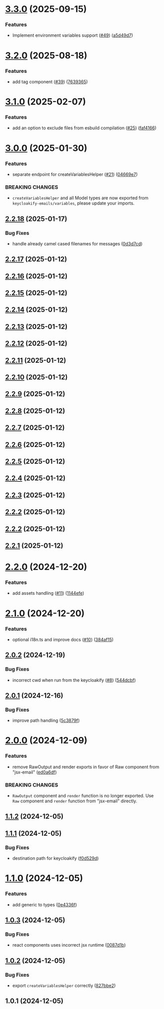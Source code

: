 # [3.3.0](https://github.com/timofei-iatsenko/keycloakify-emails/compare/3.2.0...3.3.0) (2025-09-15)

### Features

- Implement environment variables support ([#49](https://github.com/timofei-iatsenko/keycloakify-emails/issues/49)) ([a5d49d7](https://github.com/timofei-iatsenko/keycloakify-emails/commit/a5d49d70096b48836cab437b3681e0b3ccd4dd87))

# [3.2.0](https://github.com/timofei-iatsenko/keycloakify-emails/compare/3.1.0...3.2.0) (2025-08-18)

### Features

- add tag component ([#39](https://github.com/timofei-iatsenko/keycloakify-emails/issues/39)) ([7639365](https://github.com/timofei-iatsenko/keycloakify-emails/commit/7639365d15f7538ae07b260eed5c4fcc7733b22d))

# [3.1.0](https://github.com/timofei-iatsenko/keycloakify-emails/compare/3.0.0...3.1.0) (2025-02-07)

### Features

- add an option to exclude files from esbuild compilation ([#25](https://github.com/timofei-iatsenko/keycloakify-emails/issues/25)) ([faf4166](https://github.com/timofei-iatsenko/keycloakify-emails/commit/faf4166587eeba3b5ca9a85efeb413bfde381eb3))

# [3.0.0](https://github.com/timofei-iatsenko/keycloakify-emails/compare/2.2.18...3.0.0) (2025-01-30)

### Features

- separate endpoint for createVariablesHelper ([#21](https://github.com/timofei-iatsenko/keycloakify-emails/issues/21)) ([04669e7](https://github.com/timofei-iatsenko/keycloakify-emails/commit/04669e7a49354408d840046d7b909f2365159232))

### BREAKING CHANGES

- `createVariablesHelper` and all Model types are now exported from `keycloakify-emails/variables`, please update your imports.

## [2.2.18](https://github.com/timofei-iatsenko/keycloakify-emails/compare/2.2.17...2.2.18) (2025-01-17)

### Bug Fixes

- handle already camel cased filenames for messages ([0d3d7cd](https://github.com/timofei-iatsenko/keycloakify-emails/commit/0d3d7cda0e5a5cc5af9f11f81694eab5cd82b71b))

## [2.2.17](https://github.com/timofei-iatsenko/keycloakify-emails/compare/2.2.16...2.2.17) (2025-01-12)

## [2.2.16](https://github.com/timofei-iatsenko/keycloakify-emails/compare/2.2.15...2.2.16) (2025-01-12)

## [2.2.15](https://github.com/timofei-iatsenko/keycloakify-emails/compare/2.2.14...2.2.15) (2025-01-12)

## [2.2.14](https://github.com/timofei-iatsenko/keycloakify-emails/compare/2.2.13...2.2.14) (2025-01-12)

## [2.2.13](https://github.com/timofei-iatsenko/keycloakify-emails/compare/2.2.12...2.2.13) (2025-01-12)

## [2.2.12](https://github.com/timofei-iatsenko/keycloakify-emails/compare/2.2.11...2.2.12) (2025-01-12)

## [2.2.11](https://github.com/timofei-iatsenko/keycloakify-emails/compare/2.2.10...2.2.11) (2025-01-12)

## [2.2.10](https://github.com/timofei-iatsenko/keycloakify-emails/compare/2.2.9...2.2.10) (2025-01-12)

## [2.2.9](https://github.com/timofei-iatsenko/keycloakify-emails/compare/2.2.8...2.2.9) (2025-01-12)

## [2.2.8](https://github.com/timofei-iatsenko/keycloakify-emails/compare/2.2.7...2.2.8) (2025-01-12)

## [2.2.7](https://github.com/timofei-iatsenko/keycloakify-emails/compare/2.2.6...2.2.7) (2025-01-12)

## [2.2.6](https://github.com/timofei-iatsenko/keycloakify-emails/compare/2.2.5...2.2.6) (2025-01-12)

## [2.2.5](https://github.com/timofei-iatsenko/keycloakify-emails/compare/2.2.4...2.2.5) (2025-01-12)

## [2.2.4](https://github.com/timofei-iatsenko/keycloakify-emails/compare/2.2.3...2.2.4) (2025-01-12)

## [2.2.3](https://github.com/timofei-iatsenko/keycloakify-emails/compare/2.2.2...2.2.3) (2025-01-12)

## [2.2.2](https://github.com/timofei-iatsenko/keycloakify-emails/compare/2.2.1...2.2.2) (2025-01-12)

## [2.2.2](https://github.com/timofei-iatsenko/keycloakify-emails/compare/2.2.1...2.2.2) (2025-01-12)

## [2.2.1](https://github.com/timofei-iatsenko/keycloakify-emails/compare/2.2.0...2.2.1) (2025-01-12)

# [2.2.0](https://github.com/timofei-iatsenko/keycloakify-emails/compare/2.1.0...2.2.0) (2024-12-20)

### Features

- add assets handling ([#11](https://github.com/timofei-iatsenko/keycloakify-emails/issues/11)) ([1144efe](https://github.com/timofei-iatsenko/keycloakify-emails/commit/1144efe64c7b6cba632d431e8c5dd2ae818afd20))

# [2.1.0](https://github.com/timofei-iatsenko/keycloakify-emails/compare/2.0.2...2.1.0) (2024-12-20)

### Features

- optional i18n.ts and improve docs ([#10](https://github.com/timofei-iatsenko/keycloakify-emails/issues/10)) ([384af15](https://github.com/timofei-iatsenko/keycloakify-emails/commit/384af15e198fef3d4f7a3b08b652484ced0a182e))

## [2.0.2](https://github.com/timofei-iatsenko/keycloakify-emails/compare/2.0.1...2.0.2) (2024-12-19)

### Bug Fixes

- incorrect cwd when run from the keycloakify ([#8](https://github.com/timofei-iatsenko/keycloakify-emails/issues/8)) ([544dcbf](https://github.com/timofei-iatsenko/keycloakify-emails/commit/544dcbf94bea05207a629fd0f77bc4ea2956ee7c))

## [2.0.1](https://github.com/timofei-iatsenko/keycloakify-emails/compare/2.0.0...2.0.1) (2024-12-16)

### Bug Fixes

- improve path handling ([5c3879f](https://github.com/timofei-iatsenko/keycloakify-emails/commit/5c3879ff343fbeee5e2842dea8e5961d0b7448fe))

# [2.0.0](https://github.com/timofei-iatsenko/keycloakify-emails/compare/1.1.2...2.0.0) (2024-12-09)

### Features

- remove RawOutput and render exports in favor of Raw component from "jsx-email" ([ed0a6df](https://github.com/timofei-iatsenko/keycloakify-emails/commit/ed0a6df0990ce8bc85863fa9cf4079a27472a37c))

### BREAKING CHANGES

- `RawOutput` component and `render` function is no longer exported. Use `Raw` component and `render` function from "jsx-email" directly.

## [1.1.2](https://github.com/timofei-iatsenko/keycloakify-emails/compare/1.1.1...1.1.2) (2024-12-05)

## [1.1.1](https://github.com/timofei-iatsenko/keycloakify-emails/compare/1.1.0...1.1.1) (2024-12-05)

### Bug Fixes

- destination path for keycloakify ([f0d529d](https://github.com/timofei-iatsenko/keycloakify-emails/commit/f0d529dc20f2ba18ec0dfabf40923d86e0fef417))

# [1.1.0](https://github.com/timofei-iatsenko/keycloakify-emails/compare/1.0.3...1.1.0) (2024-12-05)

### Features

- add generic to types ([0e4336f](https://github.com/timofei-iatsenko/keycloakify-emails/commit/0e4336f66bd8ba7761e535f36ef0965ef065179f))

## [1.0.3](https://github.com/timofei-iatsenko/keycloakify-emails/compare/1.0.2...1.0.3) (2024-12-05)

### Bug Fixes

- react components uses incorrect jsx runtime ([0087d1b](https://github.com/timofei-iatsenko/keycloakify-emails/commit/0087d1bef5ddd1fb02639a4044d526132b95ac22))

## [1.0.2](https://github.com/timofei-iatsenko/keycloakify-emails/compare/1.0.1...1.0.2) (2024-12-05)

### Bug Fixes

- export `createVariablesHelper` correctly ([827bbe2](https://github.com/timofei-iatsenko/keycloakify-emails/commit/827bbe26bb1a0d3846814cc329537a2fdda3a822))

## 1.0.1 (2024-12-05)
